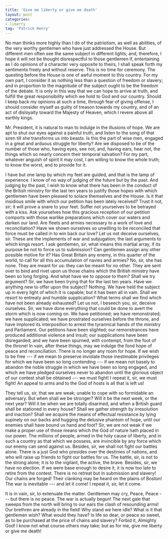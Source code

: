 ```yaml
---
title: 'Give me liberty or give me death'
layout: post
categories:
- liberty
tag: 'Patrick Henry'
---
```


No man thinks more highly than I do of the patriotism, as well as abilities, of the very worthy gentlemen who have just addressed the House. But different men often see the same subject in different lights; and, therefore, I hope it will not be thought disrespectful to those gentlemen if, entertaining as I do opinions of a character very opposite to theirs, I shall speak forth my sentiments freely and without reserve. This is no time for ceremony. The questing before the House is one of awful moment to this country. For my own part, I consider it as nothing less than a question of freedom or slavery; and in proportion to the magnitude of the subject ought to be the freedom of the debate. It is only in this way that we can hope to arrive at truth, and fulfill the great responsibility which we hold to God and our country. Should I keep back my opinions at such a time, through fear of giving offense, I should consider myself as guilty of treason towards my country, and of an act of disloyalty toward the Majesty of Heaven, which I revere above all earthly kings.

Mr. President, it is natural to man to indulge in the illusions of hope. We are apt to shut our eyes against a painful truth, and listen to the song of that siren till she transforms us into beasts. Is this the part of wise men, engaged in a great and arduous struggle for liberty? Are we disposed to be of the number of those who, having eyes, see not, and, having ears, hear not, the things which so nearly concern their temporal salvation? For my part, whatever anguish of spirit it may cost, I am willing to know the whole truth; to know the worst, and to provide for it.

I have but one lamp by which my feet are guided, and that is the lamp of experience. I know of no way of judging of the future but by the past. And judging by the past, I wish to know what there has been in the conduct of the British ministry for the last ten years to justify those hopes with which gentlemen have been pleased to solace themselves and the House. Is it that insidious smile with which our petition has been lately received? Trust it not, sir; it will prove a snare to your feet. Suffer not yourselves to be betrayed with a kiss. Ask yourselves how this gracious reception of our petition comports with those warlike preparations which cover our waters and darken our land. Are fleets and armies necessary to a work of love and reconciliation? Have we shown ourselves so unwilling to be reconciled that force must be called in to win back our love? Let us not deceive ourselves, sir. These are the implements of war and subjugation; the last arguments to which kings resort. I ask gentlemen, sir, what means this martial array, if its purpose be not to force us to submission? Can gentlemen assign any other possible motive for it? Has Great Britain any enemy, in this quarter of the world, to call for all this accumulation of navies and armies? No, sir, she has none. They are meant for us: they can be meant for no other. They are sent over to bind and rivet upon us those chains which the British ministry have been so long forging. And what have we to oppose to them? Shall we try argument? Sir, we have been trying that for the last ten years. Have we anything new to offer upon the subject? Nothing. We have held the subject up in every light of which it is capable; but it has been all in vain. Shall we resort to entreaty and humble supplication? What terms shall we find which have not been already exhausted? Let us not, I beseech you, sir, deceive ourselves. Sir, we have done everything that could be done to avert the storm which is now coming on. We have petitioned; we have remonstrated; we have supplicated; we have prostrated ourselves before the throne, and have implored its interposition to arrest the tyrannical hands of the ministry and Parliament. Our petitions have been slighted; our remonstrances have produced additional violence and insult; our supplications have been disregarded; and we have been spurned, with contempt, from the foot of the throne! In vain, after these things, may we indulge the fond hope of peace and reconciliation. There is no longer any room for hope. If we wish to be free --- if we mean to preserve inviolate those inestimable privileges for which we have been so long contending --- if we mean not basely to abandon the noble struggle in which we have been so long engaged, and which we have pledged ourselves never to abandon until the glorious object of our contest shall be obtained --- we must fight! I repeat it, sir, we must fight! An appeal to arms and to the God of hosts is all that is left us!

They tell us, sir, that we are weak; unable to cope with so formidable an adversary. But when shall we be stronger? Will it be the next week, or the next year? Will it be when we are totally disarmed, and when a British guard shall be stationed in every house? Shall we gather strength by irresolution and inaction? Shall we acquire the means of effectual resistance by lying supinely on our backs and hugging the delusive phantom of hope, until our enemies shall have bound us hand and foot? Sir, we are not weak if we make a proper use of those means which the God of nature hath placed in our power. The millions of people, armed in the holy cause of liberty, and in such a country as that which we possess, are invincible by any force which our enemy can send against us. Besides, sir, we shall not fight our battles alone. There is a just God who presides over the destinies of nations, and who will raise up friends to fight our battles for us. The battle, sir, is not to the strong alone; it is to the vigilant, the active, the brave. Besides, sir, we have no election. If we were base enough to desire it, it is now too late to retire from the contest. There is no retreat but in submission and slavery! Our chains are forged! Their clanking may be heard on the plains of Boston! The war is inevitable --- and let it come! I repeat it, sir, let it come.

It is in vain, sir, to extenuate the matter. Gentlemen may cry, Peace, Peace --- but there is no peace. The war is actually begun! The next gale that sweeps from the north will bring to our ears the clash of resounding arms! Our brethren are already in the field! Why stand we here idle? What is it that gentlemen wish? What would they have? Is life so dear, or peace so sweet, as to be purchased at the price of chains and slavery? Forbid it, Almighty God! I know not what course others may take; but as for me, give me liberty or give me death!